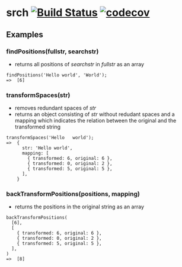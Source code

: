 # srch [![Build Status](https://travis-ci.org/paperhive/srch.svg?branch=master)](https://travis-ci.org/paperhive/srch) [![codecov](https://codecov.io/gh/paperhive/srch/branch/master/graph/badge.svg)](https://codecov.io/gh/paperhive/srch)

## Examples

### findPositions(fullstr, searchstr)
- returns all positions of *searchstr* in *fullstr* as an array
```
findPositions('Hello world', 'World');
=>  [6]
```

### transformSpaces(str)
- removes redundant spaces of *str*
- returns an object consisting of *str* without redudant spaces and a mapping which indicates the relation between the original and the transformed string
```
transformSpaces('Hello   world');
=>  {
      str: 'Hello world',
      mapping: [
        { transformed: 6, original: 6 },
        { transformed: 0, original: 2 },
        { transformed: 5, original: 5 },
      ],
    }
```

### backTransformPositions(positions, mapping)
- returns the positions in the original string as an array
```
backTransformPositions(
  [6],
  [ 
    { transformed: 6, original: 6 },
    { transformed: 0, original: 2 },
    { transformed: 5, original: 5 },
  ],
)
=>  [8]
```
